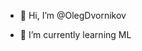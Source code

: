 - 👋 Hi, I’m @OlegDvornikov

- 🌱 I’m currently learning ML



<!---
OlegDvornikov/OlegDvornikov is a ✨ special ✨ repository because its `README.md` (this file) appears on your GitHub profile.
You can click the Preview link to take a look at your changes.
--->
